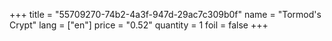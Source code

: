 +++
title = "55709270-74b2-4a3f-947d-29ac7c309b0f"
name = "Tormod's Crypt"
lang = ["en"]
price = "0.52"
quantity = 1
foil = false
+++
